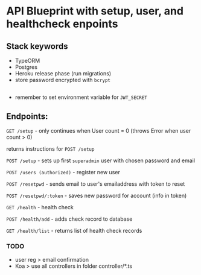 # API Blueprint with setup, user, and healthcheck enpoints

## Stack keywords
- TypeORM
- Postgres
- Heroku release phase (run migrations)
- store password encrypted with `bcrypt`

## 

- remember to set environment variable for `JWT_SECRET`

## Endpoints:

`GET /setup` - only continues when User count = 0 (throws Error when user count > 0)

returns instructions for `POST /setup`

`POST /setup` - sets up first `superadmin` user with chosen password and email

`POST /users (authorized)` - register new user

`POST /resetpwd`  - sends email to user's emailaddress with token to reset

`POST /resetpwd/:token` - saves new password for account (info in token)

`GET /health` - health check

`POST /health/add` - adds check record to database

`GET /health/list` - returns list of health check records

### TODO

- user reg > email confirmation
- Koa > use all controllers in folder controller/*.ts